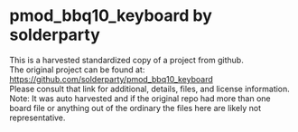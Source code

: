 
# pmod_bbq10_keyboard by solderparty  
This is a harvested standardized copy of a project from github.  
The original project can be found at:  
https://github.com/solderparty/pmod_bbq10_keyboard  
Please consult that link for additional, details, files, and license information.  
Note: It was auto harvested and if the original repo had more than one board file or anything out of the ordinary the files here are likely not representative.  
    